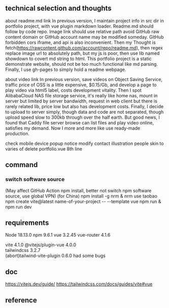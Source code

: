 
## technical selection and thoughts
about readme.md link
In previous version, I maintain project info in src dir in portfolio project, with vue plugin markdown loader.
Readme.md should follow by code repo. Image link should use relative path avoid GitHub raw content domain or GitHub
account name may be modified someday. GitHub forbidden cors iframe, and api is also inconvenient. Then my Thought is
fetch(https://rawcontent.github.com/account/repo/readme.md), then regex replace image url to absolutely path, but my js
is poor, then use lib named showdown to covert md string to html. This portfolio project is a static demonstrate website,
should not be too much functional like md parsing. Finally, I use gh-pages to simply hold a readme webpage.

about video link
In previous version, save videos on Object Saving Service, traffic price of OSS is a little expensive, $0.15/Gb, and
develop a page to play video via html5 label, costs development vitality. Then I spot AlibabaCloud NAS file storage service,
it's really like home nas, mount in server but limited by server bandwidth, request in web client but there is rarely related lib,
price low but also has development costs. Finally, I decide to upload to server simply, though data and code are not separated,
though upload speed slow to 300kb through over the half earth. But good news, I found that Caddy file server browse can
list files and play video online, satisfies my demand. Now I more and more like use ready-made production.

check mobile device popup notice
modify contact illustration people skin to varies of
delete portfolio.vue 8th line

## command
### switch software source
(May affect GitHub Action npm install, better not switch npm software source, use global VPN)
(for China) npm install -g nrm & nrm use taobao
npm create vite@latest name-of-your-project -- --template vue
npm run & npm run dev

## requirements
Node 18.13.0
npm 9.6.1
vue 3.2.45
vue-router 4.1.6


vite 4.1.0
@vitejs/plugin-vue 4.0.0        
tailwindcss 3.2.7    
(abort)tailwind-vite-plugin 0.6.0   had some bugs

## doc
https://vitejs.dev/guide/
https://tailwindcss.com/docs/guides/vite#vue
## reference
